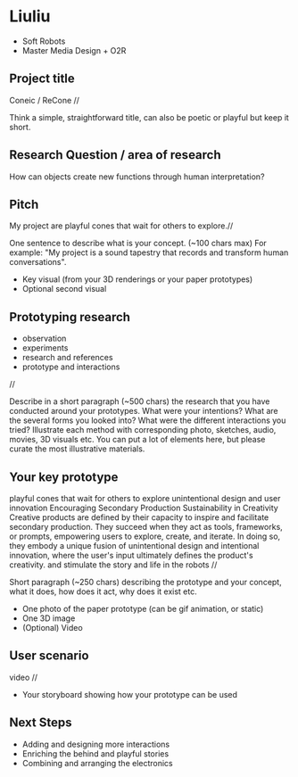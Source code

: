 # Liuliu
- Soft Robots
- Master Media Design + O2R

## Project title 
Coneic / ReCone
//

Think a simple, straightforward title, can also be poetic or playful but keep it short. 

## Research Question / area of research
How can objects create new functions through human interpretation?

## Pitch
My project are playful cones that wait for others to explore.//

One sentence to describe what is your concept. (~100 chars max)  For example: "My project is a sound tapestry that records and transform human conversations".
+ Key visual (from your 3D renderings or your paper prototypes)
+ Optional second visual

## Prototyping research
- observation
- experiments
- research and references
- prototype and interactions

//

Describe in a short paragraph (~500 chars) the research that you have conducted around your prototypes. What were your intentions? What are the several forms you looked into? What were the different interactions you tried? Illustrate each method with corresponding photo, sketches, audio, movies, 3D visuals etc. You can put a lot of elements here, but please curate the most illustrative materials.

## Your key prototype
playful cones that wait for others to explore
unintentional design and user innovation
Encouraging Secondary Production
Sustainability in Creativity
Creative products are defined by their capacity to inspire and facilitate secondary production. They succeed when they act as tools, frameworks, or prompts, empowering users to explore, create, and iterate. In doing so, they embody a unique fusion of unintentional design and intentional innovation, where the user's input ultimately defines the product's creativity. and stimulate the story and life in the robots
//

Short paragraph (~250 chars) describing the prototype and your concept, what it does, how does it act, why does it exist etc.

+ One photo of the paper prototype (can be gif animation, or static)
+ One 3D image 
+ (Optional) Video

## User scenario
video 
//
+ Your storyboard showing how your prototype can be used 

## Next Steps
- Adding and designing more interactions
- Enriching the behind and playful stories
- Combining and arranging the electronics
